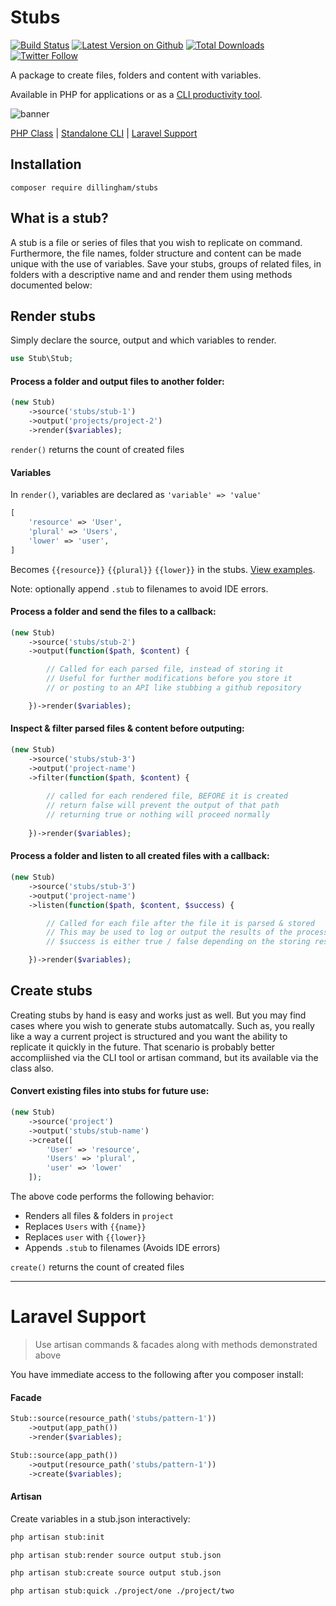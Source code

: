 # Stubs

[![Build Status](https://travis-ci.com/dillingham/stubs.svg?branch=master)](https://travis-ci.com/dillingham/stubs)
[![Latest Version on Github](https://img.shields.io/github/release/dillingham/stubs.svg?style=flat-square)](https://packagist.org/packages/dillingham/stubs)
[![Total Downloads](https://img.shields.io/packagist/dt/dillingham/stubs.svg?style=flat-square)](https://packagist.org/packages/dillingham/stubs) [![Twitter Follow](https://img.shields.io/twitter/follow/dillinghammm?color=%231da1f1&label=Twitter&logo=%231da1f1&logoColor=%231da1f1&style=flat-square)](https://twitter.com/dillinghammm)

A package to create files, folders and content with variables.

Available in PHP for applications or as a [CLI productivity tool](https://github.com/awesome-stubs/cli).

![banner](https://user-images.githubusercontent.com/29180903/63984450-4fd9ed80-ca99-11e9-9110-cddc316821fb.png)

[PHP Class](https://github.com/dillingham/stubs#render-stubs) | [Standalone CLI](https://github.com/awesome-stubs/cli) | [Laravel Support](https://github.com/dillingham/stubs#laravel-support)

## Installation

```
composer require dillingham/stubs
```

## What is a stub?

A stub is a file or series of files that you wish to replicate on command. Furthermore, the file names, folder structure and content can be made unique with the use of variables. Save your stubs, groups of related files, in folders with a descriptive name and and render them using methods documented below:

## Render stubs

Simply declare the source, output and which variables to render.

```php
use Stub\Stub;
```
#### Process a folder and output files to another folder:
```php
(new Stub)
    ->source('stubs/stub-1')
    ->output('projects/project-2')
    ->render($variables);
```

`render()` returns the count of created files

#### Variables

In `render()`, variables are declared as `'variable' => 'value'`

```php
[
    'resource' => 'User',
    'plural' => 'Users',
    'lower' => 'user',
]
```

Becomes `{{resource}}` `{{plural}}` `{{lower}}` in the stubs. [View examples](https://github.com/dillingham/stubs/tree/master/tests/stubs).

Note: optionally append `.stub` to filenames to avoid IDE errors.

#### Process a folder and send the files to a callback:

```php
(new Stub)
    ->source('stubs/stub-2')
    ->output(function($path, $content) {

        // Called for each parsed file, instead of storing it
        // Useful for further modifications before you store it
        // or posting to an API like stubbing a github repository

    })->render($variables);
```

#### Inspect & filter parsed files & content before outputing:

```php
(new Stub)
    ->source('stubs/stub-3')
    ->output('project-name')
    ->filter(function($path, $content) {
    
        // called for each rendered file, BEFORE it is created
        // return false will prevent the output of that path
        // returning true or nothing will proceed normally
        
    })->render($variables);
```

#### Process a folder and listen to all created files with a callback:

```php
(new Stub)
    ->source('stubs/stub-3')
    ->output('project-name')
    ->listen(function($path, $content, $success) {

        // Called for each file after the file it is parsed & stored
        // This may be used to log or output the results of the process
        // $success is either true / false depending on the storing result

    })->render($variables);
```

## Create stubs

Creating stubs by hand is easy and works just as well. But you may find cases where you wish to generate stubs automatcally. Such as, you really like a way a current project is structured and you want the ability to replicate it quickly in the future. That scenario is probably better accompliished via the CLI tool or artisan command, but its available via the class also.

#### Convert existing files into stubs for future use:

```php
(new Stub)
    ->source('project')
    ->output('stubs/stub-name')
    ->create([
        'User' => 'resource',
        'Users' => 'plural',
        'user' => 'lower'
    ]);
```

The above code performs the following behavior:

- Renders all files & folders in `project`
- Replaces `Users` with `{{name}}`
- Replaces `user` with `{{lower}}`
- Appends `.stub` to filenames (Avoids IDE errors)

`create()` returns the count of created files

---

# Laravel Support

> Use artisan commands & facades along with methods demonstrated above

You have immediate access to the following after you composer install:

#### Facade

```php
Stub::source(resource_path('stubs/pattern-1'))
    ->output(app_path())
    ->render($variables);
```
```php
Stub::source(app_path())
    ->output(resource_path('stubs/pattern-1'))
    ->create($variables);
```

#### Artisan

Create variables in a stub.json interactively:
```bash
php artisan stub:init
```

```bash
php artisan stub:render source output stub.json
```
```bash
php artisan stub:create source output stub.json
```
```bash
php artisan stub:quick ./project/one ./project/two
```
